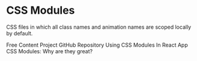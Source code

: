 # CSS Modules

CSS files in which all class names and animation names are scoped locally by default.

<ResourceGroupTitle>Free Content</ResourceGroupTitle>
<BadgeLink badgeText='Official Website' colorScheme="blue" href='https://github.com/css-modules/css-modules'>Project GitHub Repository</BadgeLink>
<BadgeLink badgeText='Read' colorScheme="yellow" href='https://medium.com/@ralph1786/using-css-modules-in-react-app-c2079eadbb87'>Using CSS Modules In React App</BadgeLink>
<BadgeLink badgeText='Watch' href='https://www.youtube.com/watch?v=pKMWU9OrA2s'>CSS Modules: Why are they great?</BadgeLink>
